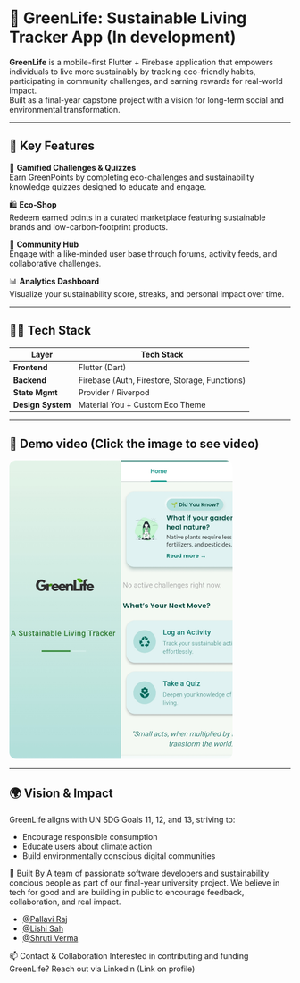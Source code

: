 # 🌱 GreenLife: Sustainable Living Tracker App (In development) 

**GreenLife** is a mobile-first Flutter + Firebase application that empowers individuals to live more sustainably by tracking eco-friendly habits, participating in community challenges, and earning rewards for real-world impact.  
Built as a final-year capstone project with a vision for long-term social and environmental transformation.

---

## 🚀 Key Features

🎯 **Gamified Challenges & Quizzes**  
Earn GreenPoints by completing eco-challenges and sustainability knowledge quizzes designed to educate and engage.

🛍️ **Eco-Shop**  
Redeem earned points in a curated marketplace featuring sustainable brands and low-carbon-footprint products.

👥 **Community Hub**  
Engage with a like-minded user base through forums, activity feeds, and collaborative challenges.

📊 **Analytics Dashboard**  
Visualize your sustainability score, streaks, and personal impact over time.

---

## 🧑‍💻 Tech Stack

| Layer             | Tech Stack                         |
|------------------|------------------------------------|
| **Frontend**     | Flutter (Dart)                     |
| **Backend**      | Firebase (Auth, Firestore, Storage, Functions) |
| **State Mgmt**   | Provider / Riverpod                |
| **Design System**| Material You + Custom Eco Theme    |

---
## 📸 Demo video (Click the image to see video)

<a href="https://www.linkedin.com/posts/pallavi-raj-562645257_opentofeedback-devjourney-buildinpublic-activity-7354210818852286465-dIy2" target="_blank">
  <img src="https://github.com/pallaviraj01/Sustainable-Living-Tracker/blob/main/app_preview.jpg" alt="GreenLife App Demo" width="400" style="border-radius:12px;"/>
</a>

---
## 🌍 Vision & Impact
GreenLife aligns with UN SDG Goals 11, 12, and 13, striving to:

* Encourage responsible consumption
* Educate users about climate action
* Build environmentally conscious digital communities

🧠 Built By
A team of passionate software developers and sustainability concious people as part of our final-year university project.
We believe in tech for good and are building in public to encourage feedback, collaboration, and real impact.
- [@Pallavi Raj](https://github.com/pallaviraj01)
- [@Lishi Sah](https://github.com/sah-lishi)
- [@Shruti Verma](https://github.com/Shruti4578)

📫 Contact & Collaboration
Interested in contributing and funding GreenLife?
Reach out via LinkedIn (Link on profile)

